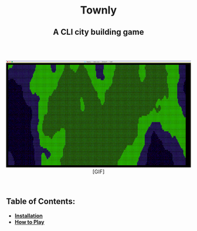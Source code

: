 <div align="center" style="text-align: center">

# Townly
## A CLI city building game

<br><br>

![map generation](./dev/map_gen/map_gen.gif)  
[GIF]

</div><br>


## Table of Contents:
- **[Installation](#installation)**
- **[How to Play](#how-to-play)**
